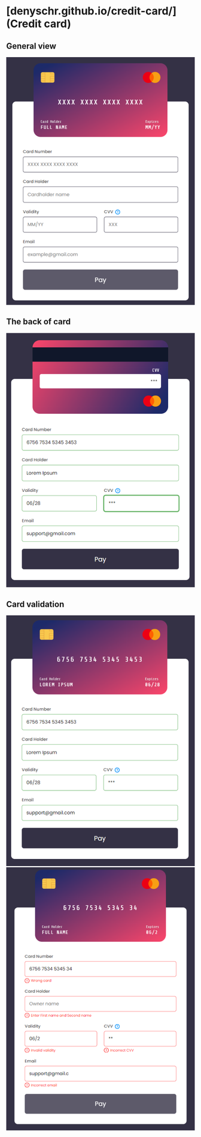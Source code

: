 # [denyschr.github.io/credit-card/](Credit card)

## General view
<img src="demonstration/general-view.png">

## The back of card
<img src="demonstration/back-of-card.png">

## Card validation
<img src="demonstration/card-validation-01.png">
<img src="demonstration/card-validation-02.png">

